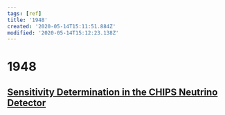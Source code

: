 ```yaml
---
tags: [ref]
title: '1948'
created: '2020-05-14T15:11:51.884Z'
modified: '2020-05-14T15:12:23.138Z'
---
```


# 1948

## [Sensitivity Determination in the CHIPS Neutrino Detector](https://scholarworks.wm.edu/cgi/viewcontent.cgi?article=1948&context=honorstheses)
